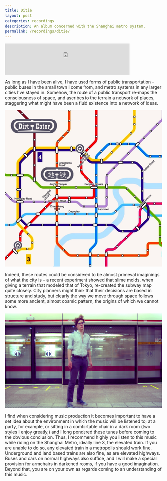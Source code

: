 ```yaml
---
title: Ditie
layout: post
categories: recordings
description: An album concerned with the Shanghai metro system. 
permalink: /recordings/ditie/
---
```


<iframe width="400" height="100" style="position: relative; display: block; width: 400px; height: 100px;" src="http://bandcamp.com/EmbeddedPlayer/v=2/album=1155301959/size=venti/bgcol=FFFFFF/linkcol=4285BB/transparent=true/" allowtransparency="true" frameborder="0"><a href="http://dirteater.dreyerprojects.info/album/ditie">Ditie by Dirt Eater</a></iframe>

As long as I have been alive, I have used forms of public transportation – public buses in the small town I come from, and metro systems in any larger cities I’ve stayed in. Somehow, the route of a public transport re-maps the consciousness of space, and ascribes to the terrain a network of places, staggering what might have been a fluid existence into a network of ideas. 

![Ditie album cover](/images/ditie0.jpg)

Indeed, these routes could be considered to be almost primeval imaginings of what the city is – a recent experiment showed that slime molds, when giving a terrain that modeled that of Tokyo, re-created the subway map quite closely. City planners might think that their decisions are based in structure and study, but clearly the way we move through space follows some more ancient, almost cosmic pattern, the origins of which we cannot know. 

![ditie inner](/images/ditie1.jpg)

I find when considering music production it becomes important to have a set idea about the environment in which the music will be listened to; at a party, for example, or sitting in a comfortable chair in a dark room (two styles I enjoy greatly,) and I long pondered these tunes before coming to the obvious conclusion. Thus, I recommend highly you listen to this music while riding on the Shanghai Metro, ideally line 3, the elevated train. If you are unable to do so, any elevated train in a metropolis should work fine. Underground and land based trains are also fine, as are elevated highways. Buses and cars on normal highways also suffice, and I will make a special provision for armchairs in darkened rooms, if you have a good imagination. Beyond that, you are on your own as regards coming to an understanding of this music. 

